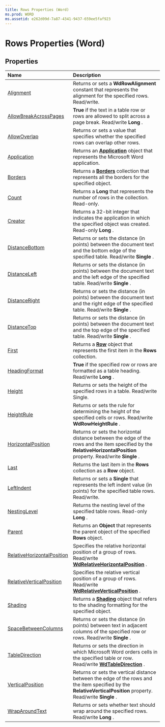 ```yaml
---
title: Rows Properties (Word)
ms.prod: WORD
ms.assetid: e262d09d-7a87-4341-9437-659ee5faf923
---
```



# Rows Properties (Word)

## Properties



|**Name**|**Description**|
|:-----|:-----|
|[Alignment](rows-alignment-property-word.md)|Returns or sets a  **WdRowAlignment** constant that represents the alignment for the specified rows. Read/write.|
|[AllowBreakAcrossPages](rows-allowbreakacrosspages-property-word.md)| **True** if the text in a table row or rows are allowed to split across a page break. Read/write **Long** .|
|[AllowOverlap](rows-allowoverlap-property-word.md)|Returns or sets a value that specifies whether the specified rows can overlap other rows.|
|[Application](rows-application-property-word.md)|Returns an  **[Application](application-object-word.md)** object that represents the Microsoft Word application.|
|[Borders](rows-borders-property-word.md)|Returns a  **[Borders](borders-object-word.md)** collection that represents all the borders for the specified object.|
|[Count](rows-count-property-word.md)|Returns a  **Long** that represents the number of rows in the collection. Read-only.|
|[Creator](rows-creator-property-word.md)|Returns a 32-bit integer that indicates the application in which the specified object was created. Read-only  **Long** .|
|[DistanceBottom](rows-distancebottom-property-word.md)|Returns or sets the distance (in points) between the document text and the bottom edge of the specified table. Read/write  **Single** .|
|[DistanceLeft](rows-distanceleft-property-word.md)|Returns or sets the distance (in points) between the document text and the left edge of the specified table. Read/write  **Single** .|
|[DistanceRight](rows-distanceright-property-word.md)|Returns or sets the distance (in points) between the document text and the right edge of the specified table. Read/write  **Single** .|
|[DistanceTop](rows-distancetop-property-word.md)|Returns or sets the distance (in points) between the document text and the top edge of the specified table. Read/write  **Single** .|
|[First](rows-first-property-word.md)|Returns a  **[Row](row-object-word.md)** object that represents the first item in the **Rows** collection.|
|[HeadingFormat](rows-headingformat-property-word.md)| **True** if the specified row or rows are formatted as a table heading. Read/write **Long** .|
|[Height](rows-height-property-word.md)|Returns or sets the height of the specified rows in a table. Read/write Single.|
|[HeightRule](rows-heightrule-property-word.md)|Returns or sets the rule for determining the height of the specified cells or rows. Read/write  **WdRowHeightRule** .|
|[HorizontalPosition](rows-horizontalposition-property-word.md)|Returns or sets the horizontal distance between the edge of the rows and the item specified by the  **RelativeHorizontalPosition** property. Read/write **Single** .|
|[Last](rows-last-property-word.md)|Returns the last item in the  **Rows** collection as a **Row** object.|
|[LeftIndent](rows-leftindent-property-word.md)|Returns or sets a  **Single** that represents the left indent value (in points) for the specified table rows. Read/write.|
|[NestingLevel](rows-nestinglevel-property-word.md)|Returns the nesting level of the specified table rows. Read-only  **Long** .|
|[Parent](rows-parent-property-word.md)|Returns an  **Object** that represents the parent object of the specified **Rows** object.|
|[RelativeHorizontalPosition](rows-relativehorizontalposition-property-word.md)|Specifies the relative horizontal position of a group of rows. Read/write  **[WdRelativeHorizontalPosition](wdrelativehorizontalposition-enumeration-word.md)** .|
|[RelativeVerticalPosition](rows-relativeverticalposition-property-word.md)|Specifies the relative vertical position of a group of rows. Read/write  **[WdRelativeVerticalPosition](wdrelativeverticalposition-enumeration-word.md)** .|
|[Shading](rows-shading-property-word.md)|Returns a  **[Shading](shading-object-word.md)** object that refers to the shading formatting for the specified object.|
|[SpaceBetweenColumns](rows-spacebetweencolumns-property-word.md)|Returns or sets the distance (in points) between text in adjacent columns of the specified row or rows. Read/write  **Single** .|
|[TableDirection](rows-tabledirection-property-word.md)|Returns or sets the direction in which Microsoft Word orders cells in the specified table or row. Read/write  **[WdTableDirection](wdtabledirection-enumeration-word.md)** .|
|[VerticalPosition](rows-verticalposition-property-word.md)|Returns or sets the vertical distance between the edge of the rows and the item specified by the  **RelativeVerticalPosition** property. Read/write **Single** .|
|[WrapAroundText](rows-wraparoundtext-property-word.md)|Returns or sets whether text should wrap around the specified rows. Read/write  **Long** .|

